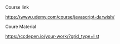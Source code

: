 Course link

https://www.udemy.com/course/javascript-darwish/

Coure Material

https://codepen.io/your-work/?grid_type=list